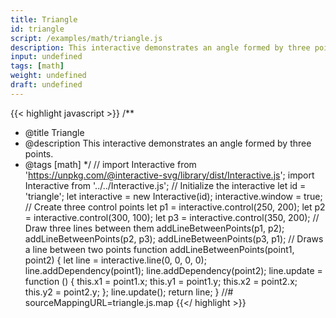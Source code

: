 ```yaml
---
title: Triangle
id: triangle
script: /examples/math/triangle.js
description: This interactive demonstrates an angle formed by three points.
input: undefined
tags: [math]
weight: undefined
draft: undefined
---
```


{{< highlight javascript >}}
/**
* @title Triangle
* @description This interactive demonstrates an angle formed by three points.
* @tags [math]
*/
// import Interactive from 'https://unpkg.com/@interactive-svg/library/dist/Interactive.js';
import Interactive from '../../Interactive.js';
// Initialize the interactive
let id = 'triangle';
let interactive = new Interactive(id);
interactive.window = true;
// Create three control points
let p1 = interactive.control(250, 200);
let p2 = interactive.control(300, 100);
let p3 = interactive.control(350, 200);
// Draw three lines between them
addLineBetweenPoints(p1, p2);
addLineBetweenPoints(p2, p3);
addLineBetweenPoints(p3, p1);
// Draws a line between two points
function addLineBetweenPoints(point1, point2) {
    let line = interactive.line(0, 0, 0, 0);
    line.addDependency(point1);
    line.addDependency(point2);
    line.update = function () {
        this.x1 = point1.x;
        this.y1 = point1.y;
        this.x2 = point2.x;
        this.y2 = point2.y;
    };
    line.update();
    return line;
}
//# sourceMappingURL=triangle.js.map
{{</ highlight >}}

